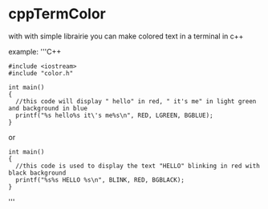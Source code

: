 # cppTermColor
with with simple librairie you can make colored text in a terminal in c++

example:
'''C++

    #include <iostream>
    #include "color.h"
      
    int main()
    {
      //this code will display " hello" in red, " it's me" in light green and background in blue
      printf("%s hello%s it\'s me%s\n", RED, LGREEN, BGBLUE);
    }
     
 or
    
    int main()
    {
      //this code is used to display the text "HELLO" blinking in red with black background
      printf("%s%s HELLO %s\n", BLINK, RED, BGBLACK);
    }
'''
